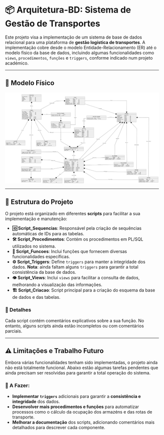 # 📦 Arquitetura-BD: Sistema de Gestão de Transportes

Este projeto visa a implementação de um sistema de base de dados relacional para uma plataforma de **gestão logística de transportes**. A implementação cobre desde o modelo Entidade-Relacionamento (ER) até o modelo físico da base de dados, incluindo algumas funcionalidades como `views`, `procedimentos`, `funções` e `triggers`, conforme indicado num projeto académico.

---

## 🔗 Modelo Físico
[![Modelo Físico](Modelo_Fisico.png)](Modelo_Fisico.pdf)

---

## 📂 Estrutura do Projeto

O projeto está organizado em diferentes **scripts** para facilitar a sua implementação e manutenção:

- **🆔 Script_Sequencias**: Responsável pela criação de sequências automáticas de IDs para as tabelas.
- **🛠️ Script_Procedimentos**: Contém os procedimentos em PL/SQL utilizados no sistema.
- **🔎 Script_Funcoes**: Inclui funções que fornecem diversas funcionalidades específicas.
- **⚙️ Script_Triggers**: Define `triggers` para manter a integridade dos dados. **Nota**: ainda faltam alguns `triggers` para garantir a total consistência da base de dados.
- **👁️ Script_Views**: Inclui `views` para facilitar a consulta de dados, melhorando a visualização das informações.
- **🏗️ Script_Criacao**: Script principal para a criação do esquema da base de dados e das tabelas.

### 📜 Detalhes
Cada script contém comentários explicativos sobre a sua função. No entanto, alguns scripts ainda estão incompletos ou com comentários parciais.

---

## ⚠️ Limitações e Trabalho Futuro

Embora várias funcionalidades tenham sido implementadas, o projeto ainda não está totalmente funcional. Abaixo estão algumas tarefas pendentes que ainda precisam ser resolvidas para garantir a total operação do sistema.

### 🚧 A Fazer:
- **Implementar `triggers`** adicionais para garantir a **consistência e integridade** dos dados.
- **Desenvolver mais procedimentos e funções** para automatizar processos como o cálculo da ocupação dos armazéns e das rotas de transporte.
- **Melhorar a documentação** dos scripts, adicionando comentários mais detalhados para descrever cada componente.



